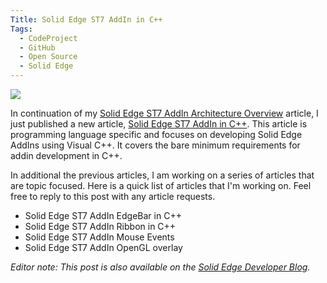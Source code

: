 ```yaml
---
Title: Solid Edge ST7 AddIn in C++
Tags:
  - CodeProject
  - GitHub
  - Open Source
  - Solid Edge
---
```


![](http://blob.jasonnewell.net/blog/2014-12-01_1.png)

In continuation of my [Solid Edge ST7 AddIn Architecture Overview](http://www.codeproject.com/Articles/839585/Solid-Edge-ST-AddIn-Architecture-Overview) article, I just published a new article, [Solid Edge ST7 AddIn in C++](http://www.codeproject.com/Articles/840912/Solid-Edge-ST-AddIn-CPP). This article is programming language specific and focuses on developing Solid Edge AddIns using Visual C++. It covers the bare minimum requirements for addin development in C++.

In additional the previous articles, I am working on a series of articles that are topic focused. Here is a quick list of articles that I'm working on. Feel free to reply to this post with any article requests.

* Solid Edge ST7 AddIn EdgeBar in C++
* Solid Edge ST7 AddIn Ribbon in C++
* Solid Edge ST7 AddIn Mouse Events
* Solid Edge ST7 AddIn OpenGL overlay

_Editor note: This post is also available on the [Solid Edge Developer Blog](http://community.plm.automation.siemens.com/t5/Solid-Edge-Developer-Blog/Solid-Edge-ST7-AddIn-in-C/ba-p/284726)._